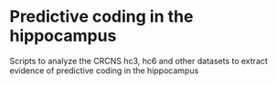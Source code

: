 # Predictive coding in the hippocampus
Scripts to analyze the CRCNS hc3, hc6 and other datasets to extract evidence of predictive coding in the hippocampus
